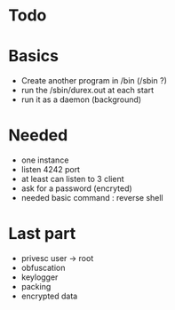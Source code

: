 # Todo

# Basics
* Create another program in /bin (/sbin ?)
* run the /sbin/durex.out at each start
* run it as a daemon (background)

# Needed
* one instance
* listen 4242 port
* at least can listen to 3 client
* ask for a password (encryted)
* needed basic command : reverse shell

# Last part
* privesc user -> root
* obfuscation
* keylogger
* packing
* encrypted data
